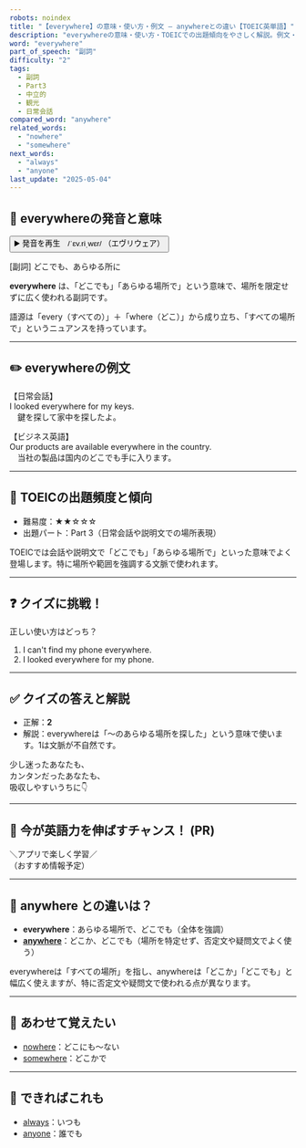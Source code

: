 ```yaml
---
robots: noindex
title: "【everywhere】の意味・使い方・例文 ― anywhereとの違い【TOEIC英単語】"
description: "everywhereの意味・使い方・TOEICでの出題傾向をやさしく解説。例文・クイズ付きでanywhereとの違いもわかりやすく学べます。"
word: "everywhere"
part_of_speech: "副詞"
difficulty: "2"
tags:
  - 副詞
  - Part3
  - 中立的
  - 観光
  - 日常会話
compared_word: "anywhere"
related_words:
  - "nowhere"
  - "somewhere"
next_words:
  - "always"
  - "anyone"
last_update: "2025-05-04"
---
```


## 🔰 everywhereの発音と意味

<button class="play-audio" onclick="playTTS('everywhere')">
  <span class="play-audio-main">
    ▶️ 発音を再生　/ˈɛv.riˌwɛr/
  </span>
  <span class="play-audio-sub">
    （エヴリウェア）
  </span>
</button>

[副詞] どこでも、あらゆる所に

**everywhere** は、「どこでも」「あらゆる場所で」という意味で、場所を限定せずに広く使われる副詞です。

語源は「every（すべての）」＋「where（どこ）」から成り立ち、「すべての場所で」というニュアンスを持っています。

---

## ✏️ everywhereの例文

【日常会話】  
I looked everywhere for my keys.  
　鍵を探して家中を探したよ。

【ビジネス英語】  
Our products are available everywhere in the country.  
　当社の製品は国内のどこでも手に入ります。

---

## 🎯 TOEICの出題頻度と傾向

- 難易度：★★☆☆☆
- 出題パート：Part 3（日常会話や説明文での場所表現）

TOEICでは会話や説明文で「どこでも」「あらゆる場所で」といった意味でよく登場します。特に場所や範囲を強調する文脈で使われます。

---

## ❓ クイズに挑戦！

正しい使い方はどっち？

1. I can't find my phone everywhere.  
2. I looked everywhere for my phone.

---

## ✅ クイズの答えと解説

- 正解：**2**
- 解説：everywhereは「～のあらゆる場所を探した」という意味で使います。1は文脈が不自然です。

少し迷ったあなたも、  
カンタンだったあなたも、  
吸収しやすいうちに👇️

---

## 🚀 今が英語力を伸ばすチャンス！ (PR)

<div class="info-center">
＼アプリで楽しく学習／<br>  
（おすすめ情報予定）
</div>

---

## 🤔  anywhere との違いは？

- **everywhere**：あらゆる場所で、どこでも（全体を強調）
- **[anywhere](/word/anywhere)**：どこか、どこでも（場所を特定せず、否定文や疑問文でよく使う）

everywhereは「すべての場所」を指し、anywhereは「どこか」「どこでも」と幅広く使えますが、特に否定文や疑問文で使われる点が異なります。

---

## 🧩 あわせて覚えたい

- [nowhere](/word/nowhere)：どこにも～ない
- [somewhere](/word/somewhere)：どこかで

---

## 📖 できればこれも

- [always](/word/always)：いつも
- [anyone](/word/anyone)：誰でも

<!-- cvid: aid41_bid16 -->
